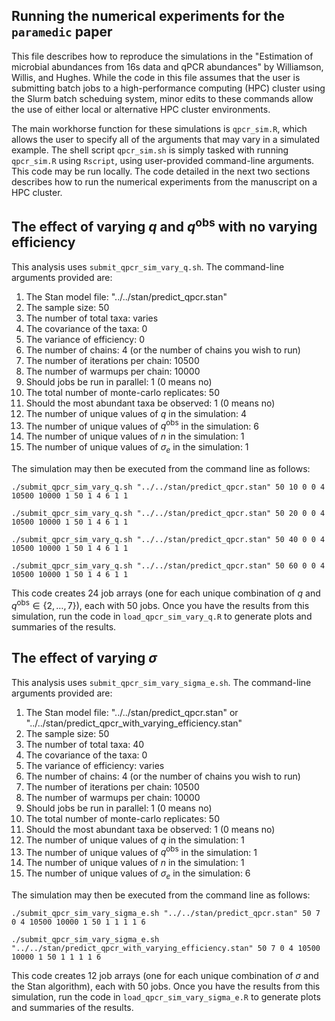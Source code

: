 ## Running the numerical experiments for the `paramedic` paper

This file describes how to reproduce the simulations in the "Estimation of microbial abundances from 16s data and qPCR abundances" by Williamson, Willis, and Hughes. While the code in this file assumes that the user is submitting batch jobs to a high-performance computing (HPC) cluster using the Slurm batch scheduing system, minor edits to these commands allow the use of either local or alternative HPC cluster environments.

The main workhorse function for these simulations is `qpcr_sim.R`, which allows the user to specify all of the arguments that may vary in a simulated example. The shell script `qpcr_sim.sh` is simply tasked with running `qpcr_sim.R` using `Rscript`, using user-provided command-line arguments. This code may be run locally. The code detailed in the next two sections describes how to run the numerical experiments from the manuscript on a HPC cluster.

## The effect of varying $q$ and $q^\text{obs}$ with no varying efficiency

This analysis uses `submit_qpcr_sim_vary_q.sh`. The command-line arguments provided are:

1. The Stan model file: "../../stan/predict_qpcr.stan"
2. The sample size: 50
3. The number of total taxa: varies
4. The covariance of the taxa: 0
5. The variance of efficiency: 0
6. The number of chains: 4 (or the number of chains you wish to run)
7. The number of iterations per chain: 10500
8. The number of warmups per chain: 10000
9. Should jobs be run in parallel: 1 (0 means no)
10. The total number of monte-carlo replicates: 50
11. Should the most abundant taxa be observed: 1 (0 means no)
12. The number of unique values of $q$ in the simulation: 4
13. The number of unique values of $q^\text{obs}$ in the simulation: 6
14. The number of unique values of $n$ in the simulation: 1
15. The number of unique values of $\sigma_e$ in the simulation: 1

The simulation may then be executed from the command line as follows:

```{sh}
./submit_qpcr_sim_vary_q.sh "../../stan/predict_qpcr.stan" 50 10 0 0 4 10500 10000 1 50 1 4 6 1 1

./submit_qpcr_sim_vary_q.sh "../../stan/predict_qpcr.stan" 50 20 0 0 4 10500 10000 1 50 1 4 6 1 1

./submit_qpcr_sim_vary_q.sh "../../stan/predict_qpcr.stan" 50 40 0 0 4 10500 10000 1 50 1 4 6 1 1

./submit_qpcr_sim_vary_q.sh "../../stan/predict_qpcr.stan" 50 60 0 0 4 10500 10000 1 50 1 4 6 1 1
```

This code creates 24 job arrays (one for each unique combination of $q$ and $q^\text{obs} \in \{2, \dots, 7\}$), each with 50 jobs. Once you have the results from this simulation, run the code in `load_qpcr_sim_vary_q.R` to generate plots and summaries of the results.

## The effect of varying $\sigma$

This analysis uses `submit_qpcr_sim_vary_sigma_e.sh`. The command-line arguments provided are:

1. The Stan model file: "../../stan/predict_qpcr.stan" or "../../stan/predict_qpcr_with_varying_efficiency.stan" 
2. The sample size: 50
3. The number of total taxa: 40
4. The covariance of the taxa: 0
5. The variance of efficiency: varies
6. The number of chains: 4 (or the number of chains you wish to run)
7. The number of iterations per chain: 10500
8. The number of warmups per chain: 10000
9. Should jobs be run in parallel: 1 (0 means no)
10. The total number of monte-carlo replicates: 50
11. Should the most abundant taxa be observed: 1 (0 means no)
12. The number of unique values of $q$ in the simulation: 1
13. The number of unique values of $q^\text{obs}$ in the simulation: 1
14. The number of unique values of $n$ in the simulation: 1
15. The number of unique values of $\sigma_e$ in the simulation: 6

The simulation may then be executed from the command line as follows:

```{sh}
./submit_qpcr_sim_vary_sigma_e.sh "../../stan/predict_qpcr.stan" 50 7 0 4 10500 10000 1 50 1 1 1 1 6

./submit_qpcr_sim_vary_sigma_e.sh "../../stan/predict_qpcr_with_varying_efficiency.stan" 50 7 0 4 10500 10000 1 50 1 1 1 1 6
```

This code creates 12 job arrays (one for each unique combination of $\sigma$ and the Stan algorithm), each with 50 jobs. Once you have the results from this simulation, run the code in `load_qpcr_sim_vary_sigma_e.R` to generate plots and summaries of the results.  